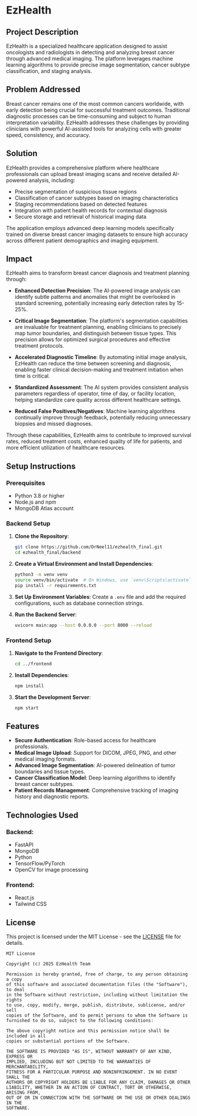 # EzHealth

## Project Description

EzHealth is a specialized healthcare application designed to assist oncologists and radiologists in detecting and analyzing breast cancer through advanced medical imaging. The platform leverages machine learning algorithms to provide precise image segmentation, cancer subtype classification, and staging analysis.

## Problem Addressed

Breast cancer remains one of the most common cancers worldwide, with early detection being crucial for successful treatment outcomes. Traditional diagnostic processes can be time-consuming and subject to human interpretation variability. EzHealth addresses these challenges by providing clinicians with powerful AI-assisted tools for analyzing cells with greater speed, consistency, and accuracy.

## Solution

EzHealth provides a comprehensive platform where healthcare professionals can upload breast imaging scans and receive detailed AI-powered analysis, including:

- Precise segmentation of suspicious tissue regions
- Classification of cancer subtypes based on imaging characteristics
- Staging recommendations based on detected features
- Integration with patient health records for contextual diagnosis
- Secure storage and retrieval of historical imaging data

The application employs advanced deep learning models specifically trained on diverse breast cancer imaging datasets to ensure high accuracy across different patient demographics and imaging equipment.

## Impact

EzHealth aims to transform breast cancer diagnosis and treatment planning through:

- **Enhanced Detection Precision**: The AI-powered image analysis can identify subtle patterns and anomalies that might be overlooked in standard screening, potentially increasing early detection rates by 15-25%.

- **Critical Image Segmentation**: The platform's segmentation capabilities are invaluable for treatment planning, enabling clinicians to precisely map tumor boundaries, and distinguish between tissue types. This precision allows for optimized surgical procedures and effective treatment protocols.

- **Accelerated Diagnostic Timeline**: By automating initial image analysis, EzHealth can reduce the time between screening and diagnosis, enabling faster clinical decision-making and treatment initiation when time is critical.

- **Standardized Assessment**: The AI system provides consistent analysis parameters regardless of operator, time of day, or facility location, helping standardize care quality across different healthcare settings.

- **Reduced False Positives/Negatives**: Machine learning algorithms continually improve through feedback, potentially reducing unnecessary biopsies and missed diagnoses.


Through these capabilities, EzHealth aims to contribute to improved survival rates, reduced treatment costs, enhanced quality of life for patients, and more efficient utilization of healthcare resources.

## Setup Instructions

### Prerequisites

- Python 3.8 or higher
- Node.js and npm
- MongoDB Atlas account

### Backend Setup

1. **Clone the Repository**:
   ```sh
   git clone https://github.com/DrNeel11/ezhealth_final.git
   cd ezhealth_final/backend
   ```

2. **Create a Virtual Environment and Install Dependencies**:
   ```sh
   python3 -m venv venv
   source venv/bin/activate  # On Windows, use `venv\Scripts\activate`
   pip install -r requirements.txt
   ```

3. **Set Up Environment Variables**:
   Create a `.env` file and add the required configurations, such as database connection strings.

4. **Run the Backend Server**:
   ```sh
   uvicorn main:app --host 0.0.0.0 --port 8000 --reload
   ```

### Frontend Setup

1. **Navigate to the Frontend Directory**:
   ```sh
   cd ../frontend
   ```

2. **Install Dependencies**:
   ```sh
   npm install
   ```

3. **Start the Development Server**:
   ```sh
   npm start
   ```

## Features

- **Secure Authentication**: Role-based access for healthcare professionals.
- **Medical Image Upload**: Support for DICOM, JPEG, PNG, and other medical imaging formats.
- **Advanced Image Segmentation**: AI-powered delineation of tumor boundaries and tissue types.
- **Cancer Classification Model**: Deep learning algorithms to identify breast cancer subtypes.
- **Patient Records Management**: Comprehensive tracking of imaging history and diagnostic reports.


## Technologies Used

### Backend:
- FastAPI
- MongoDB
- Python
- TensorFlow/PyTorch
- OpenCV for image processing

### Frontend:
- React.js
- Tailwind CSS


## License

This project is licensed under the MIT License - see the [LICENSE](LICENSE) file for details.

```
MIT License

Copyright (c) 2025 EzHealth Team

Permission is hereby granted, free of charge, to any person obtaining a copy
of this software and associated documentation files (the "Software"), to deal
in the Software without restriction, including without limitation the rights
to use, copy, modify, merge, publish, distribute, sublicense, and/or sell
copies of the Software, and to permit persons to whom the Software is
furnished to do so, subject to the following conditions:

The above copyright notice and this permission notice shall be included in all
copies or substantial portions of the Software.

THE SOFTWARE IS PROVIDED "AS IS", WITHOUT WARRANTY OF ANY KIND, EXPRESS OR
IMPLIED, INCLUDING BUT NOT LIMITED TO THE WARRANTIES OF MERCHANTABILITY,
FITNESS FOR A PARTICULAR PURPOSE AND NONINFRINGEMENT. IN NO EVENT SHALL THE
AUTHORS OR COPYRIGHT HOLDERS BE LIABLE FOR ANY CLAIM, DAMAGES OR OTHER
LIABILITY, WHETHER IN AN ACTION OF CONTRACT, TORT OR OTHERWISE, ARISING FROM,
OUT OF OR IN CONNECTION WITH THE SOFTWARE OR THE USE OR OTHER DEALINGS IN THE
SOFTWARE.
```
